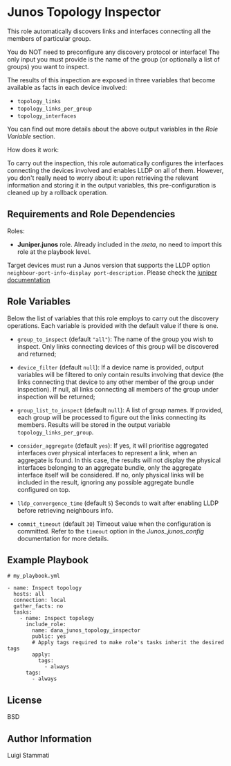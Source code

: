 Junos Topology Inspector
=========

This role automatically discovers links and interfaces connecting all the members of particular group. 

You do NOT need to preconfigure any discovery protocol or interface!
The only input you must provide is the name of the group (or optionally a list of groups) you want to inspect.


The results of this inspection are exposed in three variables that become available as facts in each device involved:

* `topology_links`
* `topology_links_per_group`
* `topology_interfaces`

You can find out more details about the above output variables in the _Role Variable_ section.

How does it work:

To carry out the inspection, this role automatically configures the interfaces connecting the devices involved 
and enables LLDP on all of them. However, you don't really need to worry about it: upon retrieving the relevant 
information and storing it in the output variables, this pre-configuration is cleaned up by a rollback operation.  


Requirements and Role Dependencies
------------

Roles:

* __Juniper.junos__ role. Already included in the _meta_, 
no need to import this role at the playbook level.


Target devices must run a Junos version that supports the LLDP option 
`neighbour-port-info-display port-description`. Please check the 
[juniper documentation](https://www.juniper.net/documentation/en_US/junos/topics/reference/configuration-statement/neighbor-port-info-display-edit-lldp.html)


Role Variables
--------------

Below the list of variables that this role employs to carry out the discovery operations. Each variable is provided with the
default value if there is one.


* `group_to_inspect` (default `"all"`): The name of the group you wish to inspect. Only links connecting devices of
 this group will be discovered and returned;
* `device_filter` (default `null`): If a device name is provided, output variables will be filtered to only contain results 
involving that device (the links connecting that device to any other member of the group under inspection). If null,
all links connecting all members of the group under inspection will be returned;

* `group_list_to_inspect` (default `null`): A list of group names. If provided, each group will be processed 
to figure out the links connecting its members. Results will be stored in the output variable `topology_links_per_group`.

* `consider_aggregate` (default `yes`): If yes, it will prioritise aggregated interfaces over physical interfaces 
to represent a link, when an aggregate is found. In this case, the results will not display the physical interfaces
belonging to an aggregate bundle, only the aggregate interface itself will be considered. If no, only physical links
will be included in the result, ignoring any possible aggregate bundle configured on top.

* `lldp_convergence_time` (default `5`) Seconds to wait after enabling LLDP before retrieving neighbours info.

* `commit_timeout` (default `30`) Timeout value when the configuration is committed. Refer to the `timeout` option in the
 _Junos_junos_config_ documentation for more details. 

Example Playbook
----------------

```
# my_playbook.yml

- name: Inspect topology
  hosts: all
  connection: local
  gather_facts: no
  tasks:
    - name: Inspect topology
      include_role:
        name: dana_junos_topology_inspector
        public: yes
        # Apply tags required to make role's tasks inherit the desired tags
        apply:
          tags:
            - always
      tags:
        - always
```

License
-------

BSD

Author Information
------------------

Luigi Stammati